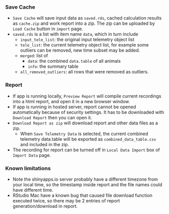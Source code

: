 ### Save Cache
- `Save Cache` will save input data as `saved.rds`, cached calculation results as `cache.zip` and work report into a zip. The zip can be uploaded by `Load Cache` button in `import` page.
- `saved.rds` is a list with item name `data`, which in turn include
  - `input_tele_list`: the original input telemetry object list
  - `tele_list`: the current telemetry object list, for example some outliers can be removed, new time subset may be added.
  - `merged`: list of 
    - `data`: the combined `data.table` of all animals 
    - `info`: the summary table
  - `all_removed_outliers`: all rows that were removed as outliers.

### Report
- If app is running locally, `Preview Report` will compile current recordings into a html report, and open it in a new browser window.
- If app is running in hosted server, report cannot be opened automatically because of security settings. It has to be downloaded with `Download Report` then you can open it.
- `Download Report as zip` will download report and other data files as a zip.
  - When `Save Telemetry Data` is selected, the current combined telemetry data.table will be exported as `combined_data_table.csv` and included in the zip. 
- The recording for report can be turned off in `Local Data Import` box of `Import Data` page.

### Known limitations
- Note the shinyapps.io server probably have a different timezone from your local time, so the timestamp inside report and the file names could have different time.
- RStudio Mac have a known bug that caused file download function executed twice, so there may be 2 entries of report generation/download in report.
